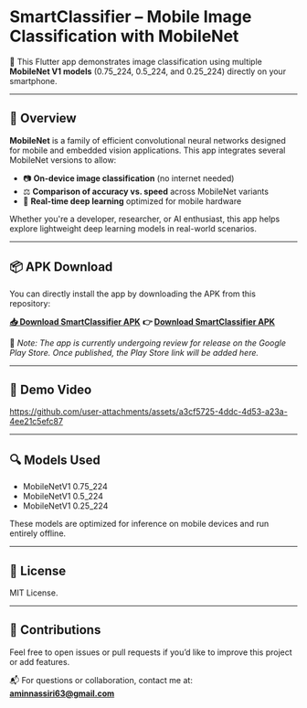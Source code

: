 # SmartClassifier – Mobile Image Classification with MobileNet

🚀 This Flutter app demonstrates image classification using multiple **MobileNet V1 models** (0.75_224, 0.5_224, and 0.25_224) directly on your smartphone.

---

## 🧠 Overview

**MobileNet** is a family of efficient convolutional neural networks designed for mobile and embedded vision applications. This app integrates several MobileNet versions to allow:

- 📷 **On-device image classification** (no internet needed)
- ⚖️ **Comparison of accuracy vs. speed** across MobileNet variants
- 📱 **Real-time deep learning** optimized for mobile hardware

Whether you're a developer, researcher, or AI enthusiast, this app helps explore lightweight deep learning models in real-world scenarios.

---

## 📦 APK Download

You can directly install the app by downloading the APK from this repository:

**[📥 Download SmartClassifier APK](apk/SmartClassifier.apk)**
**👉 [Download SmartClassifier APK](https://raw.githubusercontent.com/AminNasiri63/SmartClassification-App/main/apk/SmartClassifier.apk)**

📌 _Note: The app is currently undergoing review for release on the Google Play Store. Once published, the Play Store link will be added here._

---

## 📸 Demo Video

https://github.com/user-attachments/assets/a3cf5725-4ddc-4d53-a23a-4ee21c5efc87

---

## 🔍 Models Used

- MobileNetV1 0.75_224
- MobileNetV1 0.5_224
- MobileNetV1 0.25_224

These models are optimized for inference on mobile devices and run entirely offline.

---

## 📜 License

MIT License.

---

## 🤝 Contributions

Feel free to open issues or pull requests if you’d like to improve this project or add features.

📬 For questions or collaboration, contact me at: **aminnassiri63@gmail.com**
